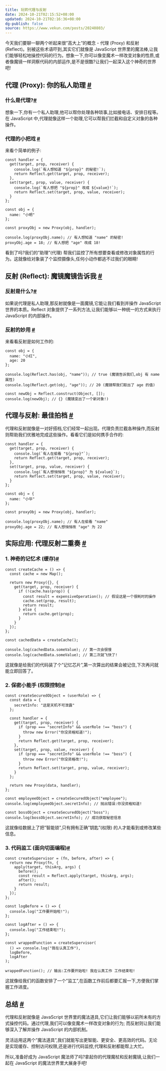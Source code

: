 ```yaml
---
title: 玩转代理与反射
date: 2024-10-21T02:15:52+08:00
updated: 2024-10-21T02:16:36+08:00
dg-publish: false
source: https://www.vekun.com/posts/20240803/
---
```


今天我们要聊一聊两个听起来很”高大上”的概念 - 代理 (Proxy) 和反射 (Reflect)。别被这些术语吓到,其实它们就像是 JavaScript 世界里的魔法棒,让我们能够轻松地操控代码的行为。想象一下,你可以像变魔术一样改变对象的性质,或者像魔镜一样洞察代码的内部运作,是不是很酷?让我们一起深入这个神奇的世界吧!

## 代理 (Proxy): 你的私人助理 [#](https://www.vekun.com/posts/20240803/#代理proxy你的私人助理)

### 什么是代理?[#](https://www.vekun.com/posts/20240803/#什么是代理)

想象一下,你有一个私人助理,他可以帮你处理各种琐事,比如接电话、安排日程等。在 JavaScript 中,代理就像这样一个助理,它可以帮我们拦截和自定义对象的各种操作。

### 代理的小把戏 [#](https://www.vekun.com/posts/20240803/#代理的小把戏)

来看个简单的例子:

```
const handler = {
  get(target, prop, receiver) {
    console.log(`有人想知道 "${prop}" 的秘密!`);
    return Reflect.get(target, prop, receiver);
  },
  set(target, prop, value, receiver) {
    console.log(`有人想把 "${prop}" 改成 ${value}!`);
    return Reflect.set(target, prop, value, receiver);
  }
};

const obj = {
  name: "小明"
};

const proxyObj = new Proxy(obj, handler);

console.log(proxyObj.name); // 有人想知道 "name" 的秘密!
proxyObj.age = 18; // 有人想把 "age" 改成 18!
```

看到了吗?我们的”助理”(代理) 帮我们监控了所有想要查看或修改对象属性的行为。这就像给对象装了个监控摄像头,任何小动作都逃不过我们的眼睛!

## 反射 (Reflect): 魔镜魔镜告诉我 [#](https://www.vekun.com/posts/20240803/#反射reflect魔镜魔镜告诉我)

### 反射是什么?[#](https://www.vekun.com/posts/20240803/#反射是什么)

如果说代理是私人助理,那反射就像是一面魔镜,它能让我们看到并操作 JavaScript 世界的本质。Reflect 对象提供了一系列方法,让我们能够以一种统一的方式来执行 JavaScript 的内部操作。

### 反射的妙用 [#](https://www.vekun.com/posts/20240803/#反射的妙用)

来看看反射是如何工作的:

```
const obj = {
  name: "小红",
  age: 20
};

console.log(Reflect.has(obj, "name")); // true (魔镜告诉我们,obj 有 name 属性)
console.log(Reflect.get(obj, "age")); // 20 (魔镜帮我们取出了 age 的值)

const newObj = Reflect.construct(Object, []); 
console.log(newObj); // {} (魔镜变出了一个新对象!)
```

## 代理与反射: 最佳拍档 [#](https://www.vekun.com/posts/20240803/#代理与反射最佳拍档)

代理和反射就像是一对好搭档,它们经常一起出现。代理负责拦截各种操作,而反射则帮助我们优雅地完成这些操作。看看它们是如何携手合作的:

```
const handler = {
  get(target, prop, receiver) {
    console.log(`有人在偷看 "${prop}"`);
    return Reflect.get(target, prop, receiver);
  },
  set(target, prop, value, receiver) {
    console.log(`有人想悄悄改 "${prop}" 为 ${value}`);
    return Reflect.set(target, prop, value, receiver);
  }
};

const obj = {
  name: "小华"
};

const proxyObj = new Proxy(obj, handler);

console.log(proxyObj.name); // 有人在偷看 "name"
proxyObj.age = 22; // 有人想悄悄改 "age" 为 22
```

## 实际应用: 代理反射二重奏 [#](https://www.vekun.com/posts/20240803/#实际应用代理反射二重奏)

### 1. 神奇的记忆术 (缓存)[#](https://www.vekun.com/posts/20240803/#1-神奇的记忆术缓存)

```
const createCache = () => {
  const cache = new Map();

  return new Proxy({}, {
    get(target, prop, receiver) {
      if (!cache.has(prop)) {
        const result = expensiveOperation(); // 假设这是一个很耗时的操作
        cache.set(prop, result);
        return result;
      } else {
        return cache.get(prop);
      }
    }
  });
};

const cachedData = createCache();

console.log(cachedData.someValue); // 第一次会很慢
console.log(cachedData.someValue); // 第二次就飞快了!
```

这就像是给我们的代码装了个”记忆芯片”,第一次算出的结果会被记住,下次再问就能立即回答了。

### 2. 保密小能手 (权限控制)[#](https://www.vekun.com/posts/20240803/#2-保密小能手权限控制)

```
const createSecuredObject = (userRole) => {
  const data = {
    secretInfo: "这是天机不可泄露"
  };

  const handler = {
    get(target, prop, receiver) {
      if (prop === "secretInfo" && userRole !== "boss") {
        throw new Error("你没资格知道!");
      }
      return Reflect.get(target, prop, receiver);
    },
    set(target, prop, value, receiver) {
      if (prop === "secretInfo" && userRole !== "boss") {
        throw new Error("你没资格改!");
      }
      return Reflect.set(target, prop, value, receiver);
    }
  };

  return new Proxy(data, handler);
};

const employeeObject = createSecuredObject("employee");
console.log(employeeObject.secretInfo); // 抛出错误:你没资格知道!

const bossObject = createSecuredObject("boss");
console.log(bossObject.secretInfo); // 成功获取秘密信息
```

这就像给数据上了把”智能锁”,只有拥有正确”钥匙”(权限) 的人才能看到或修改某些信息。

### 3. 代码监工 (面向切面编程)[#](https://www.vekun.com/posts/20240803/#3-代码监工面向切面编程)

```
const createSupervisor = (fn, before, after) => {
  return new Proxy(fn, {
    apply(target, thisArg, args) {
      before();
      const result = Reflect.apply(target, thisArg, args);
      after();
      return result;
    }
  });
};

const logBefore = () => {
  console.log("工作要开始啦!");
};

const logAfter = () => {
  console.log("工作结束啦!");
};

const wrappedFunction = createSupervisor(
  () => console.log("我在认真工作"),
  logBefore,
  logAfter
);

wrappedFunction(); // 输出:工作要开始啦! 我在认真工作 工作结束啦!
```

这就像给我们的函数安排了一个”监工”,在函数工作前后都要汇报一下,方便我们掌握工作进度。

## 总结 [#](https://www.vekun.com/posts/20240803/#总结)

代理和反射就像是 JavaScript 世界里的魔法道具,它们让我们能够以前所未有的方式操控代码。通过代理,我们可以像变魔术一样改变对象的行为; 而反射则让我们能够深入了解并操作 JavaScript 的内部机制。

灵活运用这两个”魔法道具”,我们就能写出更智能、更安全、更高效的代码。无论是实现缓存、控制访问权限,还是进行代码监控,代理和反射都能帮上大忙。

所以,准备好成为 JavaScript 魔法师了吗?拿起你的代理魔杖和反射魔镜,让我们一起在 JavaScript 的魔法世界里大展身手吧!
